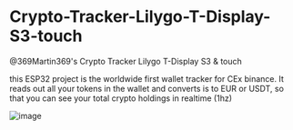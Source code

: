 # Crypto-Tracker-Lilygo-T-Display-S3-touch
@369Martin369's Crypto Tracker Lilygo T-Display S3 &amp; touch

this ESP32 project is the worldwide first wallet tracker for CEx binance. It reads out all your tokens in the wallet and converts is to EUR or USDT, so that you can see your total crypto holdings in realtime (1hz)

![image](https://github.com/369Martin369/Crypto-Tracker-Lilygo-T-Display-S3-touch/assets/26202033/bc01853b-2774-4f14-977c-d4de1af43ca3)
